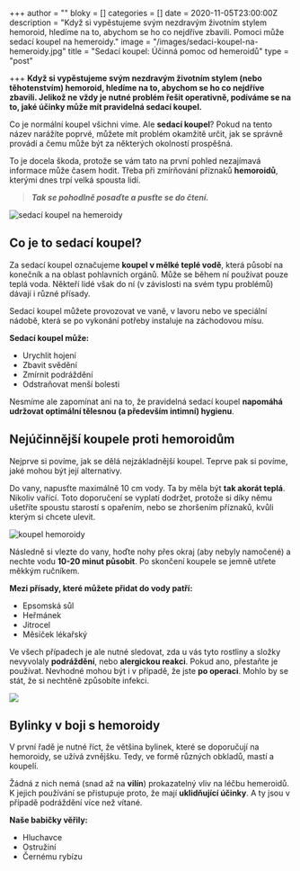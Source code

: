 +++
author = ""
bloky = []
categories = []
date = 2020-11-05T23:00:00Z
description = "Když si vypěstujeme svým nezdravým životním stylem hemoroid, hledíme na to, abychom se ho co nejdříve zbavili. Pomoci může sedací koupel na hemeroidy."
image = "/images/sedaci-koupel-na-hemeroidy.jpg"
title = "Sedací koupel: Účinná pomoc od hemeroidů"
type = "post"

+++
**Když si vypěstujeme svým nezdravým životním stylem (nebo těhotenstvím) hemoroid, hledíme na to, abychom se ho co nejdříve zbavili. Jelikož ne vždy je nutné problém řešit operativně, podíváme se na to, jaké účinky může mít pravidelná sedací koupel.**

Co je normální koupel všichni víme. Ale **sedací koupel**? Pokud na tento název narážíte poprvé, můžete mít problém okamžitě určit, jak se správně provádí a čemu může být za některých okolností prospěšná.

To je docela škoda, protože se vám tato na první pohled nezajímavá informace může časem hodit. Třeba při zmírňování příznaků **hemoroidů**, kterými dnes trpí velká spousta lidí.

> **_Tak se pohodlně posaďte a pusťte se do čtení._**

![sedací koupel na hemeroidy](/images/hemoroidy-sedaci-koupel.jpg)

## Co je to sedací koupel?

Za sedací koupel označujeme **koupel v mělké teplé vodě**, která působí na konečník a na oblast pohlavních orgánů. Může se během ní používat pouze teplá voda. Někteří lidé však do ní (v závislosti na svém typu problémů) dávají i různé přísady.

Sedací koupel můžete provozovat ve vaně, v lavoru nebo ve speciální nádobě, která se po vykonání potřeby instaluje na záchodovou mísu.

**Sedací koupel může:**

* Urychlit hojení
* Zbavit svědění
* Zmírnit podráždění
* Odstraňovat menší bolesti

Nesmíme ale zapomínat ani na to, že pravidelná sedací koupel **napomáhá udržovat optimální tělesnou (a především intimní) hygienu**.

## Nejúčinnější koupele proti hemoroidům

Nejprve si povíme, jak se dělá nejzákladnější koupel. Teprve pak si povíme, jaké mohou být její alternativy.

Do vany, napusťte maximálně 10 cm vody. Ta by měla být **tak akorát teplá**. Nikoliv vařící. Toto doporučení se vyplatí dodržet, protože si díky němu ušetříte spoustu starostí s opařením, nebo se zhoršením příznaků, kvůli kterým si chcete ulevit.

![koupel hemoroidy](/images/sedaci-koupel.jpg)

Následně si vlezte do vany, hoďte nohy přes okraj (aby nebyly namočené) a nechte vodu **10-20 minut působit**. Po skončení koupele se jemně utřete měkkým ručníkem.

**Mezi přísady, které můžete přidat do vody patří:**

* Epsomská sůl
* Heřmánek
* Jitrocel
* Měsíček lékařský

Ve všech případech je ale nutné sledovat, zda u vás tyto rostliny a složky nevyvolaly **podráždění**, nebo **alergickou reakci**. Pokud ano, přestaňte je používat. Nevhodné mohou být i v případě, že jste **po operaci**. Mohlo by se stát, že si nechtěně způsobíte infekci.

![](/images/hermanek-na-hemeroidy.jpg)

## Bylinky v boji s hemoroidy

V první řadě je nutné říct, že většina bylinek, které se doporučují na hemoroidy, se užívá zvnějšku. Tedy, ve formě různých obkladů, mastí a koupelí.

Žádná z nich nemá (snad až na **vilín**) prokazatelný vliv na léčbu hemeroidů. K jejich používání se přistupuje proto, že mají **uklidňující účinky**. A ty jsou v případě podráždění více než vítané.

**Naše babičky věřily:**

* Hluchavce
* Ostružiní
* Černému rybízu